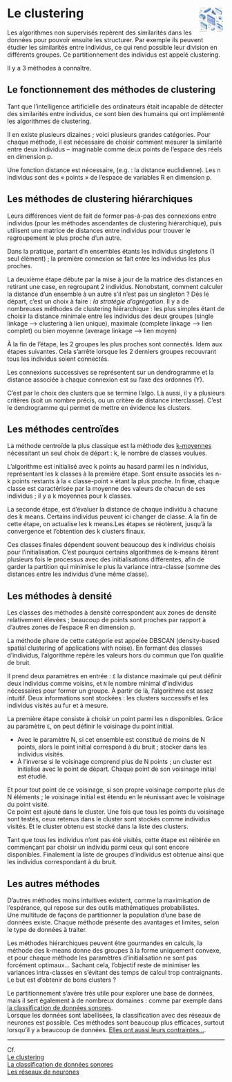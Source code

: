 # **Le clustering**<a href="../../../"><img src="../../../assets/atomicDs.png" alt="Data science" align="right" height="64px"></a>
Les algorithmes non supervisés repèrent des similarités dans les données pour pouvoir ensuite les structurer. Par exemple ils peuvent étudier les similarités entre individus, ce qui rend possible leur division en différents groupes. Ce partitionnement des individus est appelé clustering.

Il y a 3 méthodes à connaître.
## **Le fonctionnement des méthodes de clustering**
Tant que l’intelligence artificielle des ordinateurs était incapable de détecter des similarités entre individus, ce sont bien des humains qui ont implémenté les algorithmes de clustering.

Il en existe plusieurs dizaines ; voici plusieurs grandes catégories.
Pour chaque méthode, il est nécessaire de choisir comment mesurer la similarité entre deux individus – imaginable comme deux points de l’espace des réels en dimension p.

Une fonction distance est nécessaire, (e.g. : la distance euclidienne). Les n individus sont des « points » de l’espace de variables R en dimension p.
## **Les méthodes de clustering hiérarchiques**
Leurs différences vient de fait de former pas-à-pas des connexions entre individus (pour les méthodes ascendantes de clustering hiérarchique), puis utilisent une matrice de distances entre individus pour trouver le regroupement le plus proche d’un autre.

Dans la pratique, partant d’n ensembles étants les individus singletons (1 seul élément) ; la première connexion se fait entre les individus les plus proches.

La deuxième étape débute par la mise à jour de la matrice des distances en retirant une case, en regroupant 2 individus. Nonobstant, comment calculer la distance d’un ensemble à un autre s’il n’est pas un singleton ? Dès le départ, c’est un choix à faire : _la stratégie d’agrégation_. Il y a de nombreuses méthodes de clustering hiérarchique : les plus simples étant de choisir la distance minimale entre les individus des deux groupes (single linkage ⟶ clustering à lien unique), maximale (complete linkage ⟶ lien complet) ou bien moyenne (average linkage ⟶ lien moyen)

À la fin de l’étape, les 2 groupes les plus proches sont connectés. Idem aux étapes suivantes. Cela s’arrête lorsque les 2 derniers groupes recouvrant tous les individus soient connectés.

Les connexions successives se représentent sur un dendrogramme et la distance associée à chaque connexion est su l’axe des ordonnes (Y).

C’est par le choix des clusters que se termine l’algo. Là aussi, il y a plusieurs critères (soit un nombre précis, ou un critère de distance interclasse). C’est le dendrogramme qui permet de mettre en évidence les clusters.
## **Les méthodes centroïdes**
La méthode centroïde la plus classique est la méthode des [k-moyennes](https://www.intelligence-artificielle-school.com/ecole/technologies/k-means-algorithme/) nécessitant un seul choix de départ : k, le nombre de classes voulues.

L’algorithme est initialisé avec k points au hasard parmi les n individus, représentant les k classes à la première étape. Sont ensuite associés les n-k points restants à la « classe-point » étant la plus proche. In finæ, chaque classe est caractérisée par la moyenne des valeurs de chacun de ses individus ; il y a k moyennes pour k classes.

La seconde étape, est d’évaluer la distance de chaque individu à chacune des k means. Certains individus peuvent ici changer de classe. A la fin de cette étape, on actualise les k means.Les étapes se réotèrent, jusqu’à la convergence et l’obtention des k clusters finaux.

Ces classes finales dépendent souvent beaucoup des k individus choisis pour l’initialisation. C’est pourquoi certains algorithmes de k-means itèrent plusieurs fois le processus avec des initialisations différentes, afin de garder la partition qui minimise le plus la variance intra-classe (somme des distances entre les individus d’une même classe).
## **Les méthodes à densité**
Les classes des méthodes à densité correspondent aux zones de densité relativement élevées ; beaucoup de points sont proches par rapport à d’autres zones de l’espace R en dimension p.

La méthode phare de cette catégorie est appelée DBSCAN (density-based spatial clustering of applications with noise). En formant des classes d’individus, l’algorithme repère les valeurs hors du commun que l’on qualifie de bruit.

Il prend deux paramètres en entrée : `Ɛ` la distance maximale qui peut définir deux individus comme voisins, et `N` le nombre minimal d’individus nécessaires pour former un groupe. À partir de là, l’algorithme est assez intuitif. Deux informations sont stockées : les clusters successifs et les individus visités au fur et à mesure.

La première étape consiste à choisir un point parmi les `n` disponibles. Grâce au paramètre `Ɛ`, on peut définir le voisinage du point initial.
* Avec le paramètre N, si cet ensemble est constitué de moins de N points, alors le point initial correspond à du bruit ; stocker dans les individus visités.
* À l’inverse si le voisinage comprend plus de N points ; un cluster est initialisé avec le point de départ. Chaque point de son voisinage initial est étudié.

Et pour tout point de ce voisinage, si son propre voisinage comporte plus de N éléments ; le voisinage initial est étendu en le réunissant avec le voisinage du point visité.  
Ce point est ajouté dans le cluster. Une fois que tous les points du voisinage sont testés, ceux retenus dans le cluster sont stockés comme individus visités. Et le cluster obtenu est stocké dans la liste des clusters.

Tant que tous les individus n’ont pas été visités, cette étape est réitérée en commençant par choisir un individu parmi ceux qui sont encore disponibles. Finalement la liste de groupes d’individus est obtenue ainsi que les individus correspondant à du bruit.
## **Les autres méthodes**
D’autres méthodes moins intuitives existent, comme la maximisation de l’espérance, qui repose sur des outils mathématiques probabilistes.  
Une multitude de façons de partitionner la population d’une base de données existe. Chaque méthode présente des avantages et limites, selon le type de données à traiter.

Les méthodes hiérarchiques peuvent être gourmandes en calculs, la méthode des k-means donne des groupes à la forme uniquement convexe, et pour chaque méthode les paramètres d’initialisation ne sont pas forcément optimaux… Sachant cela, l’objectif reste de minimiser les variances intra-classes en s’évitant des temps de calcul trop contraignants.  
Le but est d’obtenir de bons clusters ?

Le partitionnement s’avère très utile pour explorer une base de données, mais il sert également à de nombreux domaines : comme par exemple dans [la classification de données sonores](https://larevueia.fr/approche-mathematique-pour-le-traitement-et-le-clustering-des-donnees-sonores).  
Lorsque les données sont labellisées, la classification avec des réseaux de neurones est possible. Ces méthodes sont beaucoup plus efficaces, surtout lorsqu’il y a beaucoup de données. [Elles ont aussi leurs contraintes…](https://larevueia.fr/comprendre-les-réseaux-de-neurones/).

___
Cf.  
[Le clustering](https://larevueia.fr/clustering-les-3-methodes-a-connaitre/)  
[La classification de données sonores](https://larevueia.fr/approche-mathematique-pour-le-traitement-et-le-clustering-des-donnees-sonores)  
[Les réseaux de neurones](https://larevueia.fr/comprendre-les-réseaux-de-neurones/)